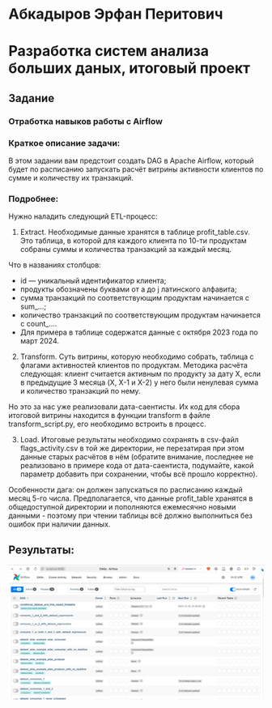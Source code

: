 # Абкадыров Эрфан Перитович
# Разработка систем анализа больших даных, итоговый проект
## Задание 

### Отработка навыков работы с Airflow
### Краткое описание задачи:

В этом задании вам предстоит создать DAG в Apache Airflow, 
который будет по расписанию запускать расчёт витрины активности 
клиентов по сумме и количеству их транзакций.

### Подробнее:
Нужно наладить следующий ETL-процесс:

1. Extract. Необходимые данные хранятся в таблице profit_table.csv. 
Это таблица, в которой для каждого клиента по 10-ти продуктам собраны 
суммы и количества транзакций за каждый месяц.

Что в названиях столбцов:

- id —  уникальный идентификатор клиента;
- продукты обозначены буквами от a до j латинского алфавита;
- сумма транзакций по соответствующим продуктам начинается с sum_…;
- количество транзакций по соответствующим продуктам начинается с count_….
- Для примера в таблице содержатся данные с октября 2023 года по март 2024.

2. Transform. Суть витрины, которую необходимо собрать, таблица с флагами 
активностей клиентов по продуктам. Методика расчёта следующая: клиент 
считается активным по продукту за дату X, если в предыдущие 3 месяца 
(X, X-1 и X-2) у него были ненулевая сумма и количество транзакций по нему.

Но это за нас уже реализовали дата-саентисты. Их код для сбора итоговой 
витрины находится в функции transform в файле transform_script.py, его 
необходимо встроить в процесс.

3. Load. Итоговые результаты необходимо сохранять в csv-файл flags_activity.csv 
в той же директории, не перезатирая при этом данные старых расчётов в нём 
(обратите внимание, последнее не реализовано в примере кода от дата-саентиста, 
подумайте, какой параметр добавить при сохранении, чтобы всё прошло корректно).

Особенности дага: он должен запускаться по расписанию каждый месяц 5-го числа. 
Предполагается, что данные profit_table хранятся в общедоступной директории и 
пополняются ежемесячно новыми данными - поэтому при чтении таблицы всё должно 
выполниться без ошибок при наличии данных.

## Результаты:


![Описание](skrin.png)
